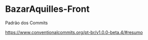 # BazarAquilles-Front
Padrão dos Commits

https://www.conventionalcommits.org/pt-br/v1.0.0-beta.4/#resumo